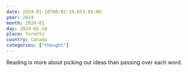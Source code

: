 ```yaml
---
date: 2024-01-10T00:02:19.653-05:00
year: 2024
month: 2024-01
day: 2024-01-10
place: Toronto
country: Canada
categories: ["thought"]
---
```

Reading is more about picking out ideas than passing over each word.
